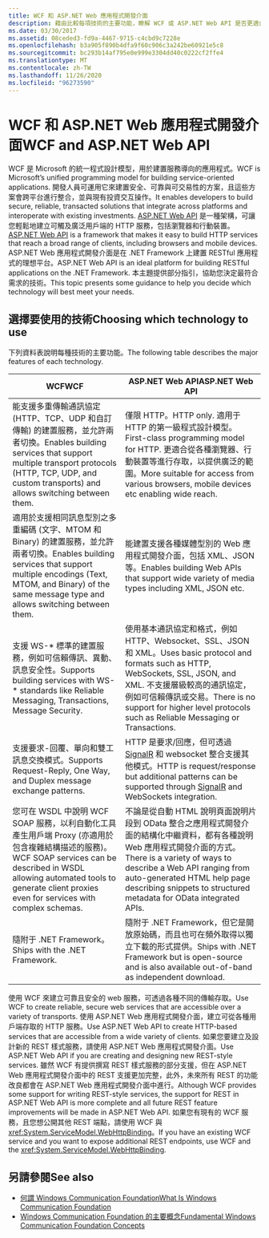 ```yaml
---
title: WCF 和 ASP.NET Web 應用程式開發介面
description: 藉由比較每項技術的主要功能，瞭解 WCF 或 ASP.NET Web API 是否更適合您的需求。
ms.date: 03/30/2017
ms.assetid: 08ceded3-fd9a-4467-9715-c4cbd9c7228e
ms.openlocfilehash: b3a905f890b4dfa9f60c906c3a242be60921e5c8
ms.sourcegitcommit: bc293b14af795e0e999e3304dd40c0222cf2ffe4
ms.translationtype: MT
ms.contentlocale: zh-TW
ms.lasthandoff: 11/26/2020
ms.locfileid: "96273590"
---
```

# <a name="wcf-and-aspnet-web-api"></a><span data-ttu-id="fd5a1-103">WCF 和 ASP.NET Web 應用程式開發介面</span><span class="sxs-lookup"><span data-stu-id="fd5a1-103">WCF and ASP.NET Web API</span></span>

<span data-ttu-id="fd5a1-104">WCF 是 Microsoft 的統一程式設計模型，用於建置服務導向的應用程式。</span><span class="sxs-lookup"><span data-stu-id="fd5a1-104">WCF is Microsoft’s unified programming model for building service-oriented applications.</span></span> <span data-ttu-id="fd5a1-105">開發人員可運用它來建置安全、可靠與可交易性的方案，且這些方案會跨平台進行整合，並與現有投資交互操作。</span><span class="sxs-lookup"><span data-stu-id="fd5a1-105">It enables developers to build secure, reliable, transacted solutions that integrate across platforms and interoperate with existing investments.</span></span> <span data-ttu-id="fd5a1-106">[ASP.NET Web API](https://www.asp.net/web-api) 是一種架構，可讓您輕鬆地建立可觸及廣泛用戶端的 HTTP 服務，包括瀏覽器和行動裝置。</span><span class="sxs-lookup"><span data-stu-id="fd5a1-106">[ASP.NET Web API](https://www.asp.net/web-api) is a framework that makes it easy to build HTTP services that reach a broad range of clients, including browsers and mobile devices.</span></span> <span data-ttu-id="fd5a1-107">ASP.NET Web 應用程式開發介面是在 .NET Framework 上建置 RESTful 應用程式的理想平台。</span><span class="sxs-lookup"><span data-stu-id="fd5a1-107">ASP.NET Web API is an ideal platform for building RESTful applications on the .NET Framework.</span></span> <span data-ttu-id="fd5a1-108">本主題提供部分指引，協助您決定最符合需求的技術。</span><span class="sxs-lookup"><span data-stu-id="fd5a1-108">This topic presents some guidance to help you decide which technology will best meet your needs.</span></span>  
  
## <a name="choosing-which-technology-to-use"></a><span data-ttu-id="fd5a1-109">選擇要使用的技術</span><span class="sxs-lookup"><span data-stu-id="fd5a1-109">Choosing which technology to use</span></span>  

 <span data-ttu-id="fd5a1-110">下列資料表說明每種技術的主要功能。</span><span class="sxs-lookup"><span data-stu-id="fd5a1-110">The following table describes the major features of each technology.</span></span>  
  
|<span data-ttu-id="fd5a1-111">WCF</span><span class="sxs-lookup"><span data-stu-id="fd5a1-111">WCF</span></span>|<span data-ttu-id="fd5a1-112">ASP.NET Web API</span><span class="sxs-lookup"><span data-stu-id="fd5a1-112">ASP.NET Web API</span></span>|  
|---------|---------------------|  
|<span data-ttu-id="fd5a1-113">能支援多重傳輸通訊協定 (HTTP、TCP、UDP 和自訂傳輸) 的建置服務，並允許兩者切換。</span><span class="sxs-lookup"><span data-stu-id="fd5a1-113">Enables building services that support multiple transport protocols (HTTP, TCP, UDP, and custom transports) and allows switching between them.</span></span>|<span data-ttu-id="fd5a1-114">僅限 HTTP。</span><span class="sxs-lookup"><span data-stu-id="fd5a1-114">HTTP only.</span></span> <span data-ttu-id="fd5a1-115">適用于 HTTP 的第一級程式設計模型。</span><span class="sxs-lookup"><span data-stu-id="fd5a1-115">First-class programming model for HTTP.</span></span> <span data-ttu-id="fd5a1-116">更適合從各種瀏覽器、行動裝置等進行存取，以提供廣泛的範圍。</span><span class="sxs-lookup"><span data-stu-id="fd5a1-116">More suitable for access from various browsers, mobile devices etc enabling wide reach.</span></span>|  
|<span data-ttu-id="fd5a1-117">適用於支援相同訊息型別之多重編碼 (文字、MTOM 和 Binary) 的建置服務，並允許兩者切換。</span><span class="sxs-lookup"><span data-stu-id="fd5a1-117">Enables building services that support multiple encodings (Text, MTOM, and Binary) of the same message type and allows switching between them.</span></span>|<span data-ttu-id="fd5a1-118">能建置支援各種媒體型別的 Web 應用程式開發介面，包括 XML、JSON 等。</span><span class="sxs-lookup"><span data-stu-id="fd5a1-118">Enables building Web APIs that support wide variety of media types including XML, JSON etc.</span></span>|  
|<span data-ttu-id="fd5a1-119">支援 WS-\* 標準的建置服務，例如可信賴傳訊、異動、訊息安全性。</span><span class="sxs-lookup"><span data-stu-id="fd5a1-119">Supports building services with WS-\* standards like Reliable Messaging, Transactions, Message Security.</span></span>|<span data-ttu-id="fd5a1-120">使用基本通訊協定和格式，例如 HTTP、Websocket、SSL、JSON 和 XML。</span><span class="sxs-lookup"><span data-stu-id="fd5a1-120">Uses basic protocol and formats such as HTTP, WebSockets, SSL, JSON, and XML.</span></span> <span data-ttu-id="fd5a1-121">不支援層級較高的通訊協定，例如可信賴傳訊或交易。</span><span class="sxs-lookup"><span data-stu-id="fd5a1-121">There is no support for higher level protocols such as Reliable Messaging or Transactions.</span></span>|  
|<span data-ttu-id="fd5a1-122">支援要求-回覆、單向和雙工訊息交換模式。</span><span class="sxs-lookup"><span data-stu-id="fd5a1-122">Supports Request-Reply, One Way, and Duplex message exchange patterns.</span></span>|<span data-ttu-id="fd5a1-123">HTTP 是要求/回應，但可透過 [SignalR](https://github.com/SignalR/SignalR) 和 websocket 整合支援其他模式。</span><span class="sxs-lookup"><span data-stu-id="fd5a1-123">HTTP is request/response but additional patterns can be supported through [SignalR](https://github.com/SignalR/SignalR) and WebSockets integration.</span></span>|  
|<span data-ttu-id="fd5a1-124">您可在 WSDL 中說明 WCF SOAP 服務，以利自動化工具產生用戶端 Proxy (亦適用於包含複雜結構描述的服務)。</span><span class="sxs-lookup"><span data-stu-id="fd5a1-124">WCF SOAP services can be described in WSDL allowing automated tools to generate client proxies even for services with complex schemas.</span></span>|<span data-ttu-id="fd5a1-125">不論是從自動 HTML 說明頁面說明片段到 OData 整合之應用程式開發介面的結構化中繼資料，都有各種說明 Web 應用程式開發介面的方式。</span><span class="sxs-lookup"><span data-stu-id="fd5a1-125">There is a variety of ways to describe a Web API ranging from auto-generated HTML help page describing snippets to structured metadata for OData integrated APIs.</span></span>|  
|<span data-ttu-id="fd5a1-126">隨附于 .NET Framework。</span><span class="sxs-lookup"><span data-stu-id="fd5a1-126">Ships with the .NET Framework.</span></span>|<span data-ttu-id="fd5a1-127">隨附于 .NET Framework，但它是開放原始碼，而且也可在頻外取得以獨立下載的形式提供。</span><span class="sxs-lookup"><span data-stu-id="fd5a1-127">Ships with .NET Framework but is open-source and is also available out-of-band as independent download.</span></span>|  
  
 <span data-ttu-id="fd5a1-128">使用 WCF 來建立可靠且安全的 web 服務，可透過各種不同的傳輸存取。</span><span class="sxs-lookup"><span data-stu-id="fd5a1-128">Use WCF to create reliable, secure web services that are accessible over a variety of transports.</span></span> <span data-ttu-id="fd5a1-129">使用 ASP.NET Web 應用程式開發介面，建立可從各種用戶端存取的 HTTP 服務。</span><span class="sxs-lookup"><span data-stu-id="fd5a1-129">Use ASP.NET Web API to create HTTP-based services that are accessible from a wide variety of clients.</span></span> <span data-ttu-id="fd5a1-130">如果您要建立及設計新的 REST 樣式服務，請使用 ASP.NET Web 應用程式開發介面。</span><span class="sxs-lookup"><span data-stu-id="fd5a1-130">Use ASP.NET Web API if you are creating and designing new REST-style services.</span></span> <span data-ttu-id="fd5a1-131">雖然 WCF 有提供撰寫 REST 樣式服務的部分支援，但在 ASP.NET Web 應用程式開發介面中的 REST 支援更加完整，此外，未來所有 REST 的功能改良都會在 ASP.NET Web 應用程式開發介面中進行。</span><span class="sxs-lookup"><span data-stu-id="fd5a1-131">Although WCF provides some support for writing REST-style services, the support for REST in ASP.NET Web API is more complete and all future REST feature improvements will be made in ASP.NET Web API.</span></span> <span data-ttu-id="fd5a1-132">如果您有現有的 WCF 服務，且您想公開其他 REST 端點，請使用 WCF 與 <xref:System.ServiceModel.WebHttpBinding>。</span><span class="sxs-lookup"><span data-stu-id="fd5a1-132">If you have an existing WCF service and you want to expose additional REST endpoints, use WCF and the <xref:System.ServiceModel.WebHttpBinding>.</span></span>  
  
## <a name="see-also"></a><span data-ttu-id="fd5a1-133">另請參閱</span><span class="sxs-lookup"><span data-stu-id="fd5a1-133">See also</span></span>

- [<span data-ttu-id="fd5a1-134">何謂 Windows Communication Foundation</span><span class="sxs-lookup"><span data-stu-id="fd5a1-134">What Is Windows Communication Foundation</span></span>](whats-wcf.md)
- [<span data-ttu-id="fd5a1-135">Windows Communication Foundation 的主要概念</span><span class="sxs-lookup"><span data-stu-id="fd5a1-135">Fundamental Windows Communication Foundation Concepts</span></span>](fundamental-concepts.md)
